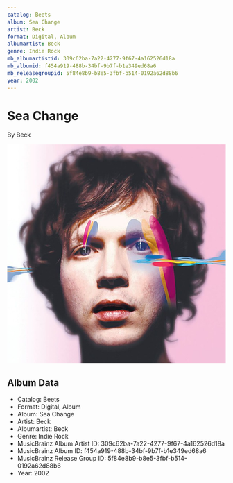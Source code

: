 ```yaml
---
catalog: Beets
album: Sea Change
artist: Beck
format: Digital, Album
albumartist: Beck
genre: Indie Rock
mb_albumartistid: 309c62ba-7a22-4277-9f67-4a162526d18a
mb_albumid: f454a919-488b-34bf-9b7f-b1e349ed68a6
mb_releasegroupid: 5f84e8b9-b8e5-3fbf-b514-0192a62d88b6
year: 2002
---
```


# Sea Change

By Beck

![](../../assets/beetscovers/Beck-Sea_Change.jpg)

## Album Data

- Catalog: Beets
- Format: Digital, Album
- Album: Sea Change
- Artist: Beck
- Albumartist: Beck
- Genre: Indie Rock
- MusicBrainz Album Artist ID: 309c62ba-7a22-4277-9f67-4a162526d18a
- MusicBrainz Album ID: f454a919-488b-34bf-9b7f-b1e349ed68a6
- MusicBrainz Release Group ID: 5f84e8b9-b8e5-3fbf-b514-0192a62d88b6
- Year: 2002

